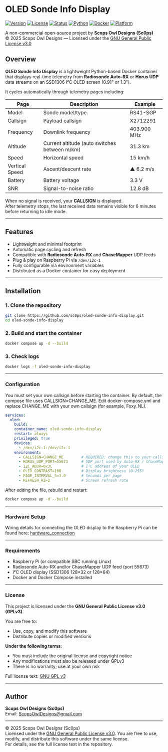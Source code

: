 # OLED Sonde Info Display  
[![Version](https://img.shields.io/badge/Version-1.1-green.svg)](#)
[![License](https://img.shields.io/badge/License-GPLv3-blue.svg)](LICENSE)
[![Status](https://img.shields.io/badge/Status-Stable-success.svg)](#)
[![Python](https://img.shields.io/badge/Python-3.11%2B-yellow.svg)](#)
[![Docker](https://img.shields.io/badge/Docker-Ready-2496ED.svg?logo=docker&logoColor=white)](#)
[![Platform](https://img.shields.io/badge/Platform-Raspberry%20Pi-lightgrey.svg)](#)

A non-commercial open-source project by **Scops Owl Designs (Sc0ps)**  
© 2025 Scops Owl Designs — Licensed under the [GNU General Public License v3.0](LICENSE)


## Overview

**OLED Sonde Info Display** is a lightweight Python-based Docker container that displays real-time telemetry from **Radiosonde Auto-RX** or **Horus UDP** data streams on an SSD1306 I²C OLED screen (0.91" or 1.3").

It cycles automatically through telemetry pages including:

| Page | Description | Example |
|------|--------------|----------|
| Model | Sonde model/type | RS41-SGP |
| Callsign | Payload callsign | X2712291 |
| Frequency | Downlink frequency | 403.900 MHz |
| Altitude | Current altitude (auto switches between m/km) | 31.3 km |
| Speed | Horizontal speed | 15 km/h |
| Vertical Speed | Ascent/descent rate | ▲ 6.2 m/s |
| Battery | Battery voltage | 3.3 V |
| SNR | Signal-to-noise ratio | 12.8 dB |

When no signal is received, your **CALLSIGN** is displayed.  
After telemetry stops, the last received data remains visible for 6 minutes before returning to idle mode.

---

## Features

- Lightweight and minimal footprint  
- Automatic page cycling and refresh  
- Compatible with **Radiosonde Auto-RX** and **ChaseMapper** UDP feeds  
- Plug & play on Raspberry Pi via `/dev/i2c-1`  
- Fully configurable via environment variables  
- Distributed as a Docker container for easy deployment  

---

## Installation

### 1. Clone the repository

```bash
git clone https://github.com/sc0ps/oled-sonde-info-display.git
cd oled-sonde-info-display
```

### 2. Build and start the container
```bash
docker compose up -d --build
```

### 3. Check logs
```bash
docker logs -f oled-sonde-info-display
```
---

### Configuration

You must set your own callsign before starting the container.
By default, the compose file uses CALLSIGN=CHANGE_ME.
Edit docker-compose.yml and replace CHANGE_ME with your own callsign (for example, Foxy_NL).
```yml
services:
  oled:
    build: .
    container_name: oled-sonde-info-display
    restart: always
    privileged: true
    devices:
      - /dev/i2c-1:/dev/i2c-1
    environment:
      - CALLSIGN=CHANGE_ME        # REQUIRED: change this to your callsign
      - HORUS_UDP_PORT=55673      # UDP port used by Auto-RX / ChaseMapper
      - I2C_ADDR=0x3C             # I²C address of your OLED
      - OLED_CONTRAST=160         # Display brightness (0–255)
      - PAGE_INTERVAL_S=3.0       # Seconds per page
      - REFRESH_HZ=2              # Screen refresh rate
```

After editing the file, rebuild and restart:

```bash
docker compose up -d --build
```

---

### Hardware Setup

Wiring details for connecting the OLED display to the Raspberry Pi can be found here: [hardware_connection](docs/hardware_connection.md)

---

### Requirements

- Raspberry Pi (or compatible SBC running Linux)
- Radiosonde Auto-RX and/or ChaseMapper UDP feed (port 55673)
- I²C OLED display (SSD1306 128×32 or 128×64)
- Docker and Docker Compose installed

---

### License

This project is licensed under the **GNU General Public License v3.0 (GPLv3)**.

You are free to:

- Use, copy, and modify this software  
- Distribute copies or modified versions  

**Under the following terms:**
- You must include the original license and copyright notice  
- Any modifications must also be released under GPLv3  
- There is no warranty; use at your own risk  

Full license text: [GNU GPL v3](https://www.gnu.org/licenses/gpl-3.0.html)

---

## Author

**Scops Owl Designs (Sc0ps)**    
Email: [ScopsOwlDesigns@gmail.com](mailto:ScopsOwlDesigns@gmail.com)

---

© 2025 Scops Owl Designs (Sc0ps)  
Licensed under the [GNU General Public License v3.0](./LICENSE).
You are free to use, modify, and distribute this software under the same license.  
For details, see the full license text in the repository.

